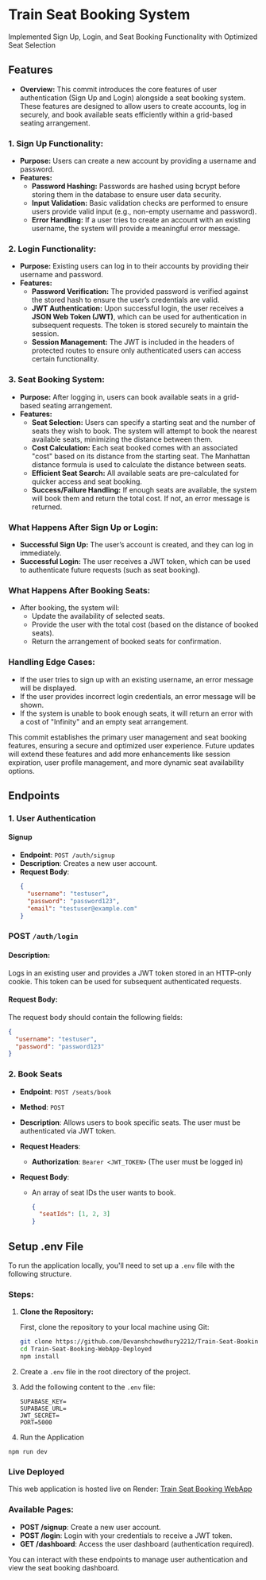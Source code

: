 # Train Seat Booking System
Implemented Sign Up, Login, and Seat Booking Functionality with Optimized Seat Selection
## Features
- **Overview:** This commit introduces the core features of user authentication (Sign Up and Login) alongside a seat booking system. These features are designed to allow users to create accounts, log in securely, and book available seats efficiently within a grid-based seating arrangement.

### **1. Sign Up Functionality:**
  - **Purpose:** Users can create a new account by providing a username and password.
  - **Features:**
    - **Password Hashing:** Passwords are hashed using bcrypt before storing them in the database to ensure user data security.
    - **Input Validation:** Basic validation checks are performed to ensure users provide valid input (e.g., non-empty username and password).
    - **Error Handling:** If a user tries to create an account with an existing username, the system will provide a meaningful error message.

### **2. Login Functionality:**
  - **Purpose:** Existing users can log in to their accounts by providing their username and password.
  - **Features:**
    - **Password Verification:** The provided password is verified against the stored hash to ensure the user’s credentials are valid.
    - **JWT Authentication:** Upon successful login, the user receives a **JSON Web Token (JWT)**, which can be used for authentication in subsequent requests. The token is stored securely to maintain the session.
    - **Session Management:** The JWT is included in the headers of protected routes to ensure only authenticated users can access certain functionality.

### **3. Seat Booking System:**
  - **Purpose:** After logging in, users can book available seats in a grid-based seating arrangement.
  - **Features:**
    - **Seat Selection:** Users can specify a starting seat and the number of seats they wish to book. The system will attempt to book the nearest available seats, minimizing the distance between them.
    - **Cost Calculation:** Each seat booked comes with an associated "cost" based on its distance from the starting seat. The Manhattan distance formula is used to calculate the distance between seats.
    - **Efficient Seat Search:** All available seats are pre-calculated for quicker access and seat booking.
    - **Success/Failure Handling:** If enough seats are available, the system will book them and return the total cost. If not, an error message is returned.

### **What Happens After Sign Up or Login:**
  - **Successful Sign Up:** The user’s account is created, and they can log in immediately.
  - **Successful Login:** The user receives a JWT token, which can be used to authenticate future requests (such as seat booking).

### **What Happens After Booking Seats:**
  - After booking, the system will:
    - Update the availability of selected seats.
    - Provide the user with the total cost (based on the distance of booked seats).
    - Return the arrangement of booked seats for confirmation.

### **Handling Edge Cases:**
  - If the user tries to sign up with an existing username, an error message will be displayed.
  - If the user provides incorrect login credentials, an error message will be shown.
  - If the system is unable to book enough seats, it will return an error with a cost of "Infinity" and an empty seat arrangement.

This commit establishes the primary user management and seat booking features, ensuring a secure and optimized user experience. Future updates will extend these features and add more enhancements like session expiration, user profile management, and more dynamic seat availability options.

## Endpoints

### 1. User Authentication

#### Signup
- **Endpoint**: `POST /auth/signup`
- **Description**: Creates a new user account.
- **Request Body**:
  ```json
  {
    "username": "testuser",
    "password": "password123",
    "email": "testuser@example.com"
  }

### **POST** `/auth/login`

#### Description:
Logs in an existing user and provides a JWT token stored in an HTTP-only cookie. This token can be used for subsequent authenticated requests.

#### Request Body:
The request body should contain the following fields:

```json
{
  "username": "testuser",
  "password": "password123"
}   
```

### 2. Book Seats

- **Endpoint**: `POST /seats/book`
- **Method**: `POST`
- **Description**: Allows users to book specific seats. The user must be authenticated via JWT token.

- **Request Headers**:
  - **Authorization**: `Bearer <JWT_TOKEN>` (The user must be logged in)
  
- **Request Body**:
  - An array of seat IDs the user wants to book.

    ```json
    {
      "seatIds": [1, 2, 3]
    }
    ```

## Setup .env File

To run the application locally, you'll need to set up a `.env` file with the following structure.

### Steps:

1. **Clone the Repository:**

   First, clone the repository to your local machine using Git:

   ```bash
   git clone https://github.com/Devanshchowdhury2212/Train-Seat-Booking-WebApp-Deployed.git
   cd Train-Seat-Booking-WebApp-Deployed
   npm install

2. Create a `.env` file in the root directory of the project.
3. Add the following content to the `.env` file:

   ```env
   SUPABASE_KEY=
   SUPABASE_URL=
   JWT_SECRET=
   PORT=5000
4. Run the Application
```
npm run dev
```
### Live Deployed

This web application is hosted live on Render: [Train Seat Booking WebApp](https://train-seat-booking-webapp-deployeds.onrender.com)

### Available Pages:
- **POST /signup**: Create a new user account.
- **POST /login**: Login with your credentials to receive a JWT token.
- **GET /dashboard**: Access the user dashboard (authentication required).

You can interact with these endpoints to manage user authentication and view the seat booking dashboard.
